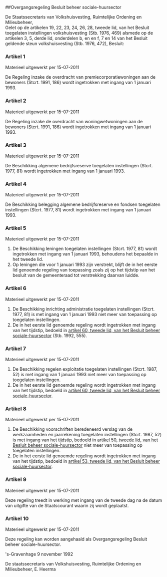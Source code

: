 <meta http-equiv='Content-Type' content='text/html; charset=utf-8' />

##Overgangsregeling Besluit beheer sociale-huursector

De Staatssecretaris van Volkshuisvesting, Ruimtelijke Ordening en Milieubeheer,  
Gelet op de artikelen 19, 22, 23, 24, 26, 28, tweede lid, van het Besluit toegelaten instellingen volkshuisvesting (Stb. 1976, 469) alsmede op de artikelen 3, 5, derde lid, onderdelen b, en en f, 7 en 14 van het Besluit geldende steun volkshuisvesting (Stb. 1976, 472),
Besluit:    

### Artikel  1  
Materieel uitgewerkt per 15-07-2011 

De Regeling inzake de overdracht van premiecorporatiewoningen aan de bewoners (Stcrt. 1991, 186) wordt ingetrokken met ingang van 1 januari 1993. 

### Artikel  2  
Materieel uitgewerkt per 15-07-2011 

De Regeling inzake de overdracht van woningwetwoningen aan de bewoners (Stcrt. 1991, 186) wordt ingetrokken met ingang van 1 januari 1993. 

### Artikel  3  
Materieel uitgewerkt per 15-07-2011 

De Beschikking algemene bedrijfsreserve toegelaten instellingen (Stcrt. 1977, 81) wordt ingetrokken met ingang van 1 januari 1993. 

### Artikel  4  
Materieel uitgewerkt per 15-07-2011 

De Beschikking belegging algemene bedrijfsreserve en fondsen toegelaten instellingen (Stcrt. 1977, 81) wordt ingetrokken met ingang van 1 januari 1993. 

### Artikel  5  
Materieel uitgewerkt per 15-07-2011 

1.  De Beschikking leningen toegelaten instellingen (Stcrt. 1977, 81) wordt ingetrokken met ingang van 1 januari 1993, behoudens het bepaalde in het tweede lid.   
2.  Op leningen die voor 1 januari 1993 zijn verstrekt, blijft de in het eerste lid genoemde regeling van toepassing zoals zij op het tijdstip van het besluit van de gemeenteraad tot verstrekking daarvan luidde.  

### Artikel  6  
Materieel uitgewerkt per 15-07-2011 

1.  De Beschikking inrichting administratie toegelaten instellingen (Stcrt. 1977, 81) is met ingang van 1 januari 1993 niet meer van toepassing op toegelaten instellingen.   
2.  De in het eerste lid genoemde regeling wordt ingetrokken met ingang van het tijdstip, bedoeld in [artikel 60, tweede lid, van het Besluit beheer sociale-huursector](../../../../../../AMvB/besluit/beheer/sociale-huursector/BWBR0005686/README.md) (Stb. 1992, 555).  

### Artikel  7  
Materieel uitgewerkt per 15-07-2011 

1.  De Beschikking regelen exploitatie toegelaten instellingen (Stcrt. 1987, 52) is met ingang van 1 januari 1993 niet meer van toepassing op toegelaten instellingen.   
2.  De in het eerste lid genoemde regeling wordt ingetrokken met ingang van het tijdstip, bedoeld in [artikel 60, tweede lid, van het Besluit beheer sociale-huursector](../../../../../../AMvB/besluit/beheer/sociale-huursector/BWBR0005686/README.md).  

### Artikel  8  
Materieel uitgewerkt per 15-07-2011 

1.  De Beschikking voorschriften beredeneerd verslag van de werkzaamheden en jaarrekening toegelaten instellingen (Stcrt. 1987, 52) is met ingang van het tijdstip, bedoeld in [artikel 50, tweede lid, van het Besluit beheer sociale-huursector](../../../../../../AMvB/besluit/beheer/sociale-huursector/BWBR0005686/README.md) niet meer van toepassing op toegelaten instellingen.   
2.  De in het eerste lid genoemde regeling wordt ingetrokken met ingang van het tijdstip, bedoeld in [artikel 53, tweede lid, van het Besluit beheer sociale-huursector](../../../../../../AMvB/besluit/beheer/sociale-huursector/BWBR0005686/README.md).  

### Artikel  9  
Materieel uitgewerkt per 15-07-2011 

Deze regeling treedt in werking met ingang van de tweede dag na de datum van uitgifte van de Staatscourant waarin zij wordt geplaatst. 

### Artikel  10  
Materieel uitgewerkt per 15-07-2011 

Deze regeling kan worden aangehaald als Overgangsregeling Besluit beheer sociale-huursector. 

's-Gravenhage 
9 november 1992    

De 
staatssecretaris van Volkshuisvesting, Ruimtelijke Ordening en Milieubeheer, 
E. Heerma      
